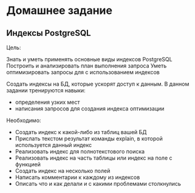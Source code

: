 # Домашнее задание
## Индексы PostgreSQL
Цель:

Знать и уметь применять основные виды индексов PostgreSQL Построить и анализировать план выполнения запроса Уметь оптимизировать запросы для с использованием индексов

Создать индексы на БД, которые ускорят доступ к данным. В данном задании тренируются навыки:
- определения узких мест
- написания запросов для создания индекса оптимизации 

Необходимо:
- Создать индекс к какой-либо из таблиц вашей БД
- Прислать текстом результат команды explain, в которой используется данный индекс
- Реализовать индекс для полнотекстового поиска
- Реализовать индекс на часть таблицы или индекс на поле с функцией
- Создать индекс на несколько полей
- Написать комментарии к каждому из индексов
- Описать что и как делали и с какими проблемами столкнулись
